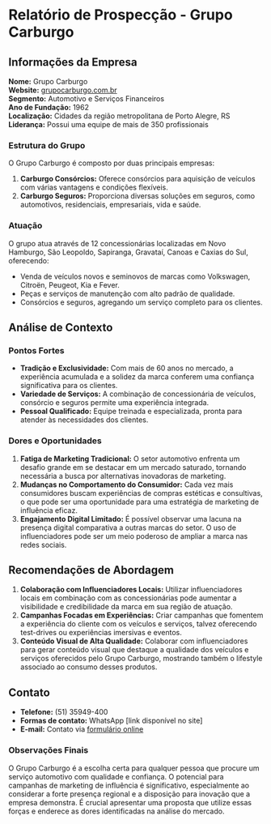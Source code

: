 # Relatório de Prospecção - Grupo Carburgo

## Informações da Empresa

**Nome:** Grupo Carburgo  
**Website:** [grupocarburgo.com.br](https://www.grupocarburgo.com.br)  
**Segmento:** Automotivo e Serviços Financeiros  
**Ano de Fundação:** 1962  
**Localização:** Cidades da região metropolitana de Porto Alegre, RS  
**Liderança:** Possui uma equipe de mais de 350 profissionais  

### Estrutura do Grupo

O Grupo Carburgo é composto por duas principais empresas:
1. **Carburgo Consórcios:** Oferece consórcios para aquisição de veículos com várias vantagens e condições flexíveis.
2. **Carburgo Seguros:** Proporciona diversas soluções em seguros, como automotivos, residenciais, empresariais, vida e saúde.

### Atuação

O grupo atua através de 12 concessionárias localizadas em Novo Hamburgo, São Leopoldo, Sapiranga, Gravataí, Canoas e Caxias do Sul, oferecendo:
- Venda de veículos novos e seminovos de marcas como Volkswagen, Citroën, Peugeot, Kia e Fever.
- Peças e serviços de manutenção com alto padrão de qualidade.
- Consórcios e seguros, agregando um serviço completo para os clientes.
  
## Análise de Contexto

### Pontos Fortes
- **Tradição e Exclusividade:** Com mais de 60 anos no mercado, a experiência acumulada e a solidez da marca conferem uma confiança significativa para os clientes.
- **Variedade de Serviços:** A combinação de concessionária de veículos, consórcio e seguros permite uma experiência integrada.
- **Pessoal Qualificado:** Equipe treinada e especializada, pronta para atender às necessidades dos clientes.

### Dores e Oportunidades
1. **Fatiga de Marketing Tradicional:** O setor automotivo enfrenta um desafio grande em se destacar em um mercado saturado, tornando necessária a busca por alternativas inovadoras de marketing.
2. **Mudanças no Comportamento do Consumidor:** Cada vez mais consumidores buscam experiências de compras estéticas e consultivas, o que pode ser uma oportunidade para uma estratégia de marketing de influência eficaz.
3. **Engajamento Digital Limitado:** É possível observar uma lacuna na presença digital comparativa a outras marcas do setor. O uso de influenciadores pode ser um meio poderoso de ampliar a marca nas redes sociais.

## Recomendações de Abordagem

1. **Colaboração com Influenciadores Locais:** Utilizar influenciadores locais em combinação com as concessionárias pode aumentar a visibilidade e credibilidade da marca em sua região de atuação.
2. **Campanhas Focadas em Experiências:** Criar campanhas que fomentem a experiência do cliente com os veículos e serviços, talvez oferecendo test-drives ou experiências imersivas e eventos.
3. **Conteúdo Visual de Alta Qualidade:** Colaborar com influenciadores para gerar conteúdo visual que destaque a qualidade dos veículos e serviços oferecidos pelo Grupo Carburgo, mostrando também o lifestyle associado ao consumo desses produtos.

## Contato

- **Telefone:** (51) 35949-400
- **Formas de contato:** WhatsApp [link disponível no site]
- **E-mail:** Contato via [formulário online](https://www.grupocarburgo.com.br/contato)

### Observações Finais
O Grupo Carburgo é a escolha certa para qualquer pessoa que procure um serviço automotivo com qualidade e confiança. O potencial para campanhas de marketing de influência é significativo, especialmente ao considerar a forte presença regional e a disposição para inovação que a empresa demonstra. É crucial apresentar uma proposta que utilize essas forças e enderece as dores identificadas na análise do mercado.